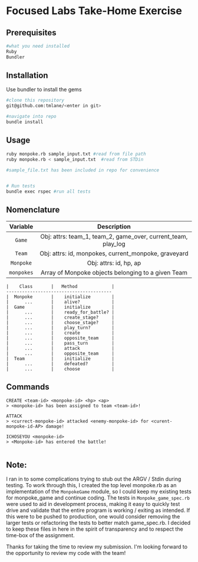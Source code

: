 # Focused Labs Take-Home Exercise


## Prerequisites 
```bash
#what you need installed 
Ruby
Bundler 
```

## Installation


Use bundler to install the gems
```bash
#clone this repository
git@github.com:tmlane/<enter in git>

#navigate into repo
bundle install 
```

## Usage

```bash
ruby monpoke.rb sample_input.txt #read from file path
ruby monpoke.rb < sample_input.txt  #read from STDin

#sample_file.txt has been included in repo for convenience
 

# Run tests
bundle exec rspec #run all tests


```





## Nomenclature

Variable| Description
:-----:|:-----:
`Game`| Obj: attrs: team_1, team_2, game_over, current_team, play_log
`Team`| Obj: attrs: id, monpokes, current_monpoke, graveyard
`Monpoke`| Obj: attrs: id, hp, ap
`monpokes`|Array of Monpoke objects belonging to a given Team




```
|    Class       |   Method             |
----------------------------------------
|  Monpoke       |    initialize        | 
|      ...       |    alive?            | 
|  Game          |    initialize        |
|      ...       |    ready_for_battle? |
|      ...       |    create_stage?     |
|      ...       |    choose_stage?     |
|      ...       |    play_turn?        |
|      ...       |    create            |
|      ...       |    opposite_team     |
|      ...       |    pass_turn         |
|      ...       |    attack            |
|      ...       |    opposite_team     |
|  Team          |    initialize        | 
|      ...       |    defeated?         | 
|      ...       |    choose            |
```

## Commands
```
CREATE <team-id> <monpoke-id> <hp> <ap>
> <monpoke-id> has been assigned to team <team-id>!

ATTACK
> <currect-monpoke-id> attacked <enemy-monpoke-id> for <curent-monpoke-id-AP> damage!

ICHOSEYOU <monpoke-id> 
> <Monpoke-id> has entered the battle!


```
## Note:
I ran in to some complications trying to stub out the ARGV / Stdin during testing. To work through this, I created the top level monpoke.rb as an implementation of the `MonpokeGame` module, so I could keep my existing tests for monpoke_game and continue coding. 
The tests in `Monpoke_game_spec.rb` were used to aid in development process, making it easy to quickly test drive and validate that the entire program is working / exiting as intended. 
If this were to be pushed to production, one would consider removing the larger tests or refactoring the tests to better match game_spec.rb.  I decided to keep these files in here in the spirit of transparency and to respect the time-box of the assignment.



Thanks for taking the time to review my submission. I'm looking forward to the opportunity to review my code with the team!

